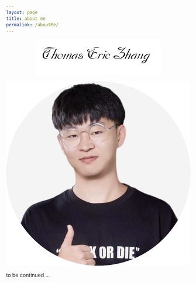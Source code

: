 ```yaml
---
layout: page
title: about me
permalink: /aboutMe/
---
```

<div align=center><img src="/assets/photoAlbum/thomasericzhang.png"></div> 

![photo of me](/assets/photoAlbum/Tommy'sFace.png)

to be continued ...
